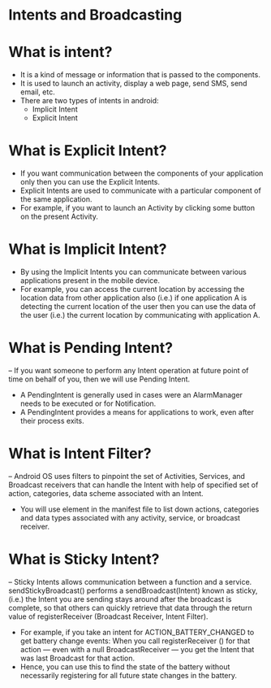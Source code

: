# Intents and Broadcasting

# What is intent?

- It is a kind of message or information that is passed to the components. 
- It is used to launch an activity, display a web page, send SMS, send email, etc. 
- There are two types of intents in android:
  - Implicit Intent
  - Explicit Intent
  
# What is Explicit Intent?

- If you want communication between the components of your application only then you can use the Explicit Intents.
- Explicit Intents are used to communicate with a particular component of the same application.
- For example, if you want to launch an Activity by clicking some button on the present Activity.

# What is Implicit Intent?

- By using the Implicit Intents you can communicate between various applications present in the mobile device. 
-	For example, you can access the current location by accessing the location data from other application also 
  (i.e.) if one application A is detecting the current location of the user then you can use the data of the user 
  (i.e.) the current location by communicating with application A.
  
# What is	Pending Intent? 
– If you want someone to perform any Intent operation at future point of time on behalf of you, then we will use Pending Intent.
-	A PendingIntent is generally used in cases were an AlarmManager needs to be executed or for Notification. 
- A PendingIntent provides a means for applications to work, even after their process exits.

# What is Intent Filter? 
– Android OS uses filters to pinpoint the set of Activities, Services, and Broadcast receivers that can handle the Intent with help of specified set of action, categories, data scheme associated with an Intent. 
-	You will use <intent-filter> element in the manifest file to list down actions, categories and data types associated with any activity, service, or broadcast receiver.
  
  
#	What is Sticky Intent?
– Sticky Intents allows communication between a function and a service. sendStickyBroadcast() performs a sendBroadcast(Intent) known as sticky, 
  (i.e.) the Intent you are sending stays around after the broadcast is complete, so that others can quickly retrieve that data through the return value of registerReceiver       (Broadcast Receiver, Intent Filter). 

- For example, if you take an intent for ACTION_BATTERY_CHANGED to get battery change events: When you call registerReceiver () for that action — even with a null                 BroadcastReceiver — you get the Intent that was last Broadcast for that action. 
- Hence, you can use this to find the state of the battery without necessarily registering for all future state changes in the battery.
